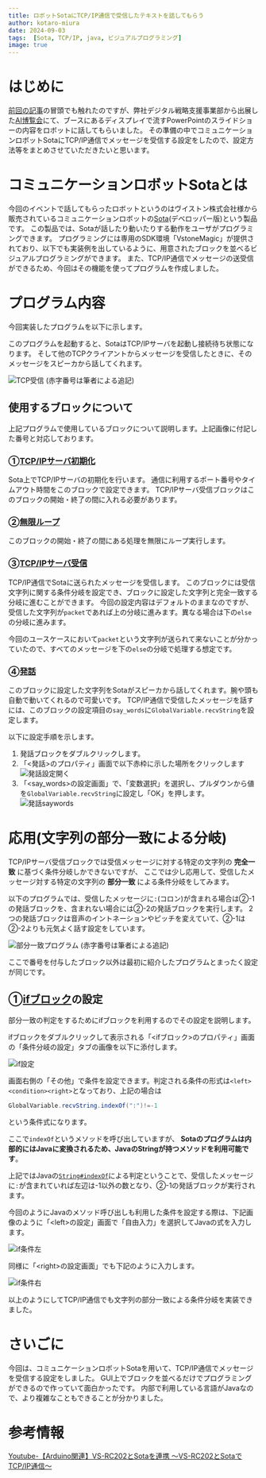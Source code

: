 ```yaml
---
title: ロボットSotaにTCP/IP通信で受信したテキストを話してもらう
author: kotaro-miura
date: 2024-09-03
tags:  [Sota, TCP/IP, java, ビジュアルプログラミング]
image: true
---
```


# はじめに

[前回の記事](https://developer.mamezou-tech.com/blogs/2024/09/02/monitor-pptx-py/)の冒頭でも触れたのですが、弊社デジタル戦略支援事業部から出展した[AI博覧会](https://aismiley.co.jp/ai_hakurankai/2024_summer_visitor/)にて、ブースにあるディスプレイで流すPowerPointのスライドショーの内容をロボットに話してもらいました。
その準備の中でコミュニケーションロボットSotaにTCP/IP通信でメッセージを受信する設定をしたので、設定方法等をまとめさせていただきたいと思います。

# コミュニケーションロボットSotaとは

今回のイベントで話してもらったロボットというのはヴイストン株式会社様から販売されているコミュニケーションロボットの[Sota](https://sota.vstone.co.jp/home/)(デベロッパー版)という製品です。
この製品では、Sotaが話したり動いたりする動作をユーザがプログラミングできます。
プログラミングには専用のSDK環境「VstoneMagic」が提供されており、以下でも実装例を出しているように、用意されたブロックを並べるビジュアルプログラミングができます。
また、TCP/IP通信でメッセージの送受信ができるため、今回はその機能を使ってプログラムを作成しました。

# プログラム内容

今回実装したプログラムを以下に示します。

このプログラムを起動すると、SotaはTCP/IPサーバを起動し接続待ち状態になります。
そして他のTCPクライアントからメッセージを受信したときに、そのメッセージをスピーカから話してくれます。

![TCP受信](/img/blogs/2024/0903_sota_tcp/sota_tcp_project.png)
(赤字番号は筆者による追記)

## 使用するブロックについて

上記プログラムで使用しているブロックについて説明します。上記画像に付記した番号と対応しております。

### ①[TCP/IPサーバ初期化](https://www.vstone.co.jp/sotamanual/index.php?VstoneMagic%2F%E5%91%BD%E4%BB%A4%E3%83%96%E3%83%AD%E3%83%83%E3%82%AF#e4ca0c1b)

Sota上でTCP/IPサーバの初期化を行います。 通信に利用するポート番号やタイムアウト時間をこのブロックで設定できます。
TCP/IPサーバ受信ブロックはこのブロックの開始・終了の間に入れる必要があります。

### ②[無限ループ](https://www.vstone.co.jp/sotamanual/index.php?VstoneMagic%2F%E5%91%BD%E4%BB%A4%E3%83%96%E3%83%AD%E3%83%83%E3%82%AF#d9b44900)

このブロックの開始・終了の間にある処理を無限にループ実行します。

### ③[TCP/IPサーバ受信](https://www.vstone.co.jp/sotamanual/index.php?VstoneMagic%2F%E5%91%BD%E4%BB%A4%E3%83%96%E3%83%AD%E3%83%83%E3%82%AF#a2463870)

TCP/IP通信でSotaに送られたメッセージを受信します。
このブロックには受信文字列に関する条件分岐を設定でき、ブロックに設定した文字列と完全一致する分岐に進むことができます。
今回の設定内容はデフォルトのままなのですが、受信した文字列が`packet`であれば上の分岐に進みます。異なる場合は下の`else`の分岐に進みます。

今回のユースケースにおいて`packet`という文字列が送られて来ないことが分かっていたので、すべてのメッセージを下の`else`の分岐で処理する想定です。

### ④[発話](https://www.vstone.co.jp/sotamanual/index.php?VstoneMagic%2F%E5%91%BD%E4%BB%A4%E3%83%96%E3%83%AD%E3%83%83%E3%82%AF#cd54ce74)

このブロックに設定した文字列をSotaがスピーカから話してくれます。腕や頭も自動で動いてくれるので可愛いです。
TCP/IP通信で受信したメッセージを話すには、このブロックの設定項目の`say_words`に`GlobalVariable.recvString`を設定します。

以下に設定手順を示します。

1. 発話ブロックをダブルクリックします。
2. 「<発話>のプロパティ」画面で以下赤枠に示した場所をクリックします
   ![発話設定開く](/img/blogs/2024/0903_sota_tcp/sota_tcp_speech_setting.png)
3. 「<say_words>の設定画面」で、「変数選択」を選択し、プルダウンから値を`GlobalVariable.recvString`に設定し「OK」を押します。
   ![発話saywords](/img/blogs/2024/0903_sota_tcp/sota_tcp_speech_setting_variable.png)

# 応用(文字列の部分一致による分岐)

TCP/IPサーバ受信ブロックでは受信メッセージに対する特定の文字列の **完全一致** に基づく条件分岐しかできないですが、
ここでは少し応用して、受信したメッセージ対する特定の文字列の **部分一致** による条件分岐をしてみます。

以下のプログラムでは、受信したメッセージに`:`(コロン)が含まれる場合は②-1の発話ブロックを、含まれない場合には②-2の発話ブロックを実行します。
2つの発話ブロックは音声のイントネーションやピッチを変えていて、②-1は②-2よりも元気よく話す設定をしています。

![部分一致プログラム](/img/blogs/2024/0903_sota_tcp/sota_tcp_project_contain.png)
(赤字番号は筆者による追記)

ここで番号を付与したブロック以外は最初に紹介したプログラムとまったく設定が同じです。

## ①[ifブロック](https://www.vstone.co.jp/sotamanual/index.php?VstoneMagic%2F%E5%91%BD%E4%BB%A4%E3%83%96%E3%83%AD%E3%83%83%E3%82%AF#lae99ffc)の設定

部分一致の判定をするためにifブロックを利用するのでその設定を説明します。

ifブロックをダブルクリックして表示される「\<ifブロック\>のプロパティ」画面の「条件分岐の設定」タブの画像を以下に添付します。

![if設定](/img/blogs/2024/0903_sota_tcp/sota_tcp_project_if_setting.png)

画面右側の「その他」で条件を設定できます。判定される条件の形式は`<left><condition><right>`となっており、上記の場合は

```java
GlobalVariable.recvString.indexOf(":")!=-1
```

という条件式になります。

ここで`indexOf`というメソッドを呼び出していますが、
**Sotaのプログラムは内部的にはJavaに変換されるため、JavaのStringが持つメソッドを利用可能です**。

上記ではJavaの[`String#indexOf`](https://docs.oracle.com/javase/jp/8/docs/api/java/lang/String.html#indexOf-java.lang.String-)による判定ということで、受信したメッセージに`:`が含まれていれば左辺は-1以外の数となり、②-1の発話ブロックが実行されます。

今回のようにJavaのメソッド呼び出しも利用した条件を設定する際は、下記画像のように「\<left\>の設定」画面で「自由入力」を選択してJavaの式を入力します。

![if条件左](/img/blogs/2024/0903_sota_tcp/sota_tcp_if_condition_left.png)

同様に「\<right\>の設定画面」でも下記のように入力します。

![if条件右](/img/blogs/2024/0903_sota_tcp/sota_tcp_if_condition_right.png)

以上のようにしてTCP/IP通信でも文字列の部分一致による条件分岐を実装できました。

# さいごに

今回は、コミュニケーションロボットSotaを用いて、TCP/IP通信でメッセージを受信する設定をしました。
GUI上でブロックを並べるだけでプログラミングができるので作っていて面白かったです。
内部で利用している言語がJavaなので、より複雑なこともできることが分かりました。

# 参考情報

[Youtube-【Arduino関連】VS-RC202とSotaを連携 ～VS-RC202とSotaでTCP/IP通信～](https://www.youtube.com/watch?v=bdosn2wlmp8&t=57s)